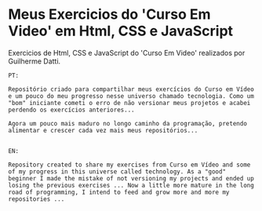 # Meus Exercicios do 'Curso Em Video' em Html, CSS e JavaScript
 Exercicios de Html, CSS e JavaScript do 'Curso Em Video' realizados por Guilherme Datti.

~~~
PT:

Repositório criado para compartilhar meus exercícios do Curso em Vídeo e um pouco do meu progresso nesse universo chamado tecnologia. Como um "bom" iniciante cometi o erro de não versionar meus projetos e acabei perdendo os exercícios anteriores...

Agora um pouco mais maduro no longo caminho da programação, pretendo alimentar e crescer cada vez mais meus repositórios...


EN:

Repository created to share my exercises from Curso em Vídeo and some of my progress in this universe called technology. As a "good" beginner I made the mistake of not versioning my projects and ended up losing the previous exercises ... Now a little more mature in the long road of programming, I intend to feed and grow more and more my repositories ...